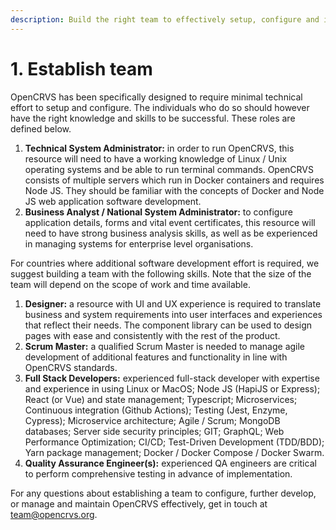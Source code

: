 ```yaml
---
description: Build the right team to effectively setup, configure and implement OpenCRVS
---
```


# 1. Establish team

OpenCRVS has been specifically designed to require minimal technical effort to setup and configure. The individuals who do so should however have the right knowledge and skills to be successful. These roles are defined below.

1. **Technical System Administrator:** in order to run OpenCRVS, this resource will need to have a working knowledge of Linux / Unix operating systems and be able to run terminal commands. OpenCRVS consists of multiple servers which run in Docker containers and requires Node JS. They should be familiar with the concepts of Docker and Node JS web application software development.
2. **Business Analyst / National System Administrator:** to configure application details, forms and vital event certificates, this resource will need to have strong business analysis skills, as well as be experienced in managing systems for enterprise level organisations.&#x20;

For countries where additional software development effort is required, we suggest building a team with the following skills. Note that the size of the team will depend on the scope of work and time available.&#x20;

1. **Designer:** a resource with UI and UX experience is required to translate business and system requirements into user interfaces and experiences that reflect their needs. The component library can be used to design pages with ease and consistently with the rest of the product.
2. **Scrum Master:** a qualified Scrum Master is needed to manage agile development of additional features and functionality in line with OpenCRVS standards.
3. **Full Stack Developers:** experienced full-stack developer with expertise and experience in using Linux or MacOS; Node JS (HapiJS or Express); React (or Vue) and state management; Typescript; Microservices; Continuous integration (Github Actions); Testing (Jest, Enzyme, Cypress); Microservice architecture; Agile / Scrum; MongoDB databases; Server side security principles; GIT; GraphQL; Web Performance Optimization; CI/CD; Test-Driven Development (TDD/BDD); Yarn package management; Docker / Docker Compose / Docker Swarm.
4. **Quality Assurance Engineer(s):** experienced QA engineers are critical to perform comprehensive testing in advance of implementation.&#x20;

For any questions about establishing a team to configure, further develop, or manage and maintain OpenCRVS effectively, get in touch at team@opencrvs.org.&#x20;
